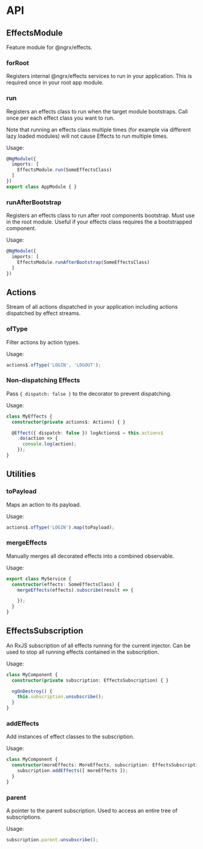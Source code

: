 # API

## EffectsModule

Feature module for @ngrx/effects.

### forRoot
Registers internal @ngrx/effects services to run in your application.
This is required once in your root app module.

### run

Registers an effects class to run when the target module bootstraps.
Call once per each effect class you want to run.

Note that running an effects class multiple times (for example via
different lazy loaded modules) will not cause Effects to run multiple
times.

Usage:
```ts
@NgModule({
  imports: [
    EffectsModule.run(SomeEffectsClass)
  ]
})
export class AppModule { }
```

### runAfterBootstrap

Registers an effects class to run after root components bootstrap.
Must use in the root module. Useful if your effects class requires 
the a bootstrapped component.

Usage:
```ts
@NgModule({
  imports: [
    EffectsModule.runAfterBootstrap(SomeEffectsClass)
  ]
})
```


## Actions

Stream of all actions dispatched in your application including actions
dispatched by effect streams.

### ofType

Filter actions by action types.

Usage:

```ts
actions$.ofType('LOGIN', 'LOGOUT');
```


### Non-dispatching Effects
Pass `{ dispatch: false }` to the decorator to prevent dispatching.

Usage:
```ts
class MyEffects {
  constructor(private actions$: Actions) { }

  @Effect({ dispatch: false }) logActions$ = this.actions$
    .do(action => {
      console.log(action);
    });
}
```

## Utilities

### toPayload
Maps an action to its payload.

Usage:
```ts
actions$.ofType('LOGIN').map(toPayload);
```

### mergeEffects
Manually merges all decorated effects into a combined observable.

Usage:
```ts
export class MyService {
  constructor(effects: SomeEffectsClass) {
    mergeEffects(effects).subscribe(result => {

    });
  }
}
```

## EffectsSubscription

An RxJS subscription of all effects running for the current injector. Can be
used to stop all running effects contained in the subscription.

Usage:
```ts
class MyComponent {
  constructor(private subscription: EffectsSubscription) { }

  ngOnDestroy() {
    this.subscription.unsubscribe();
  }
}
```

### addEffects
Add instances of effect classes to the subscription.

Usage:
```ts
class MyComponent {
  constructor(moreEffects: MoreEffects, subscription: EffectsSubscription) {
    subscription.addEffects([ moreEffects ]);
  }
}
```

### parent
A pointer to the parent subscription. Used to access an entire tree of
subscriptions.

Usage:
```ts
subscription.parent.unsubscribe();
```
